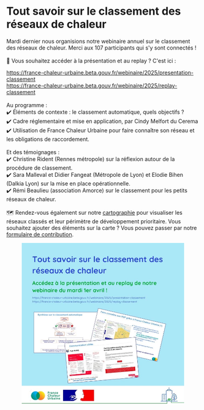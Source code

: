 # Tout savoir sur le classement des réseaux de chaleur

Mardi dernier nous organisions notre webinaire annuel sur le classement des réseaux de chaleur. Merci aux 107 participants qui s'y sont connectés !\
\
🎥 Vous souhaitez accéder à la présentation et au replay ? C'est ici :&#x20;

[https://france-chaleur-urbaine.beta.gouv.fr/webinaire/2025/presentation-classement
\
https://france-chaleur-urbaine.beta.gouv.fr/webinaire/2025/replay-classement ](/webinaire/2025/presentation-classementhttps://france-chaleur-urbaine.beta.gouv.fr/webinaire/2025/replay-classement)\
\
Au programme :\
✔️ Éléments de contexte : le classement automatique, quels objectifs ?\
✔️ Cadre réglementaire et mise en application, par Cindy Melfort du Cerema\
✔️ Utilisation de France Chaleur Urbaine pour faire connaître son réseau et les obligations de raccordement.\
\
Et des témoignages :\
✔️ Christine Rident (Rennes métropole) sur la réflexion autour de la procédure de classement.\
✔️ Sara Malleval et Didier Fangeat (Métropole de Lyon) et Elodie Bihen (Dalkia Lyon) sur la mise en place opérationnelle.\
✔️ Rémi Beaulieu (association Amorce) sur le classement pour les petits réseaux de chaleur.\
\
🗺️ Rendez-vous également sur notre [cartographie](/carte) pour visualiser les réseaux classés et leur périmètre de développement prioritaire. Vous souhaitez ajouter des éléments sur la carte ? Vous pouvez passer par notre [formulaire de contribution](/contribution).

<figure><img src=".gitbook/assets/FCU_replay_classement.jpg" alt=""><figcaption></figcaption></figure>
